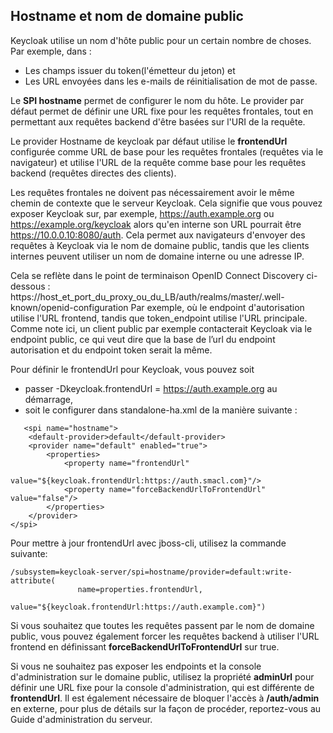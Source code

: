 ## Hostname et nom de domaine public
Keycloak utilise un nom d'hôte public pour un certain nombre de choses. Par exemple, dans :
 - Les champs issuer  du token(l'émetteur du jeton) et 
 - Les URL envoyées dans les e-mails de réinitialisation de mot de passe.
 
Le **SPI hostname** permet de configurer le nom du hôte. Le provider par défaut permet de définir une 
URL fixe pour les requêtes frontales, tout en permettant aux requêtes backend d'être basées sur l'URI 
de la requête.

Le provider Hostname de keycloak par défaut utilise le **frontendUrl** configurée comme URL de base 
pour les requêtes frontales (requêtes via le navigateur) et utilise l'URL de la requête comme base 
pour les requêtes backend (requêtes directes des clients).

Les requêtes frontales ne doivent pas nécessairement avoir le même chemin de contexte que le serveur Keycloak. 
Cela signifie que vous pouvez exposer Keycloak sur, par exemple, https://auth.example.org ou 
https://example.org/keycloak alors qu'en interne son URL pourrait être https://10.0.0.10:8080/auth.
Cela permet  aux navigateurs d'envoyer des requêtes à Keycloak via le nom de domaine public, tandis 
que les clients internes peuvent utiliser un nom de domaine interne ou une adresse IP.

Cela se reflète dans le point de terminaison OpenID Connect Discovery ci-dessous :
https://host_et_port_du_proxy_ou_du_LB/auth/realms/master/.well-known/openid-configuration
Par exemple, où le endpoint d'autorisation utilise l'URL frontend, tandis que token_endpoint utilise 
l'URL principale. Comme note ici, un client public par exemple contacterait Keycloak via le endpoint 
public, ce qui veut dire que la base de l’url du endpoint autorisation et du endpoint token serait la même.

Pour définir le frontendUrl pour Keycloak, vous pouvez soit 
-	passer -Dkeycloak.frontendUrl = https://auth.example.org au démarrage, 
-	soit le configurer dans standalone-ha.xml de la manière suivante :

```
   <spi name="hostname">
    <default-provider>default</default-provider>
    <provider name="default" enabled="true">
        <properties>
            <property name="frontendUrl" 
               value="${keycloak.frontendUrl:https://auth.smacl.com}"/>
            <property name="forceBackendUrlToFrontendUrl" value="false"/>
        </properties>
    </provider>
</spi>
```

Pour mettre à jour frontendUrl avec jboss-cli, utilisez la commande suivante:
```
/subsystem=keycloak-server/spi=hostname/provider=default:write-attribute(
               name=properties.frontendUrl,
               value="${keycloak.frontendUrl:https://auth.example.com}")
```
Si vous souhaitez que toutes les requêtes passent par le nom de domaine public, vous 
pouvez également forcer les requêtes backend à utiliser l'URL frontend en définissant 
**forceBackendUrlToFrontendUrl** sur true.

Si vous ne souhaitez pas exposer les endpoints et la console d'administration sur le domaine public, 
utilisez la propriété **adminUrl** pour définir une URL fixe pour la console d'administration, 
qui est différente de **frontendUrl**. Il est également nécessaire de bloquer l'accès à 
**/auth/admin** en externe, pour plus de détails sur la façon de procéder, 
reportez-vous au Guide d'administration du serveur.






